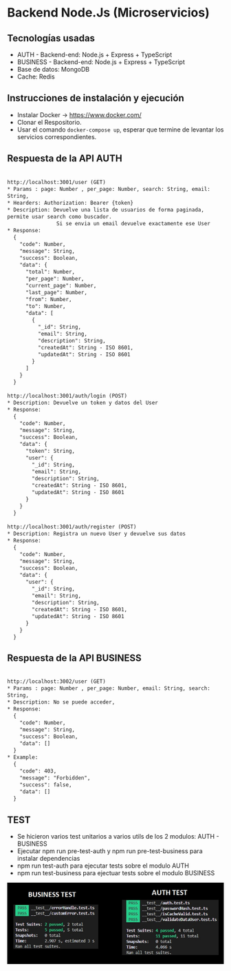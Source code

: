 # Backend Node.Js (Microservicios)

## Tecnologías usadas

* AUTH - Backend-end: Node.js + Express + TypeScript
* BUSINESS - Backend-end: Node.js + Express + TypeScript
* Base de datos: MongoDB
* Cache: Redis


## Instrucciones de instalación y ejecución

* Instalar Docker -> https://www.docker.com/
* Clonar el Respositorio.
* Usar el comando `docker-compose up`, esperar que termine de levantar los servicios correspondientes.

## Respuesta de la API AUTH

```

http://localhost:3001/user (GET)
* Params : page: Number , per_page: Number, search: String, email: String,
* Hearders: Authorization: Bearer {token}
* Description: Devuelve una lista de usuarios de forma paginada, permite usar search como buscador.
                Si se envia un email devuelve exactamente ese User
* Response:
  {
    "code": Number,
    "message": String,
    "success": Boolean,
    "data": {
      "total": Number,
      "per_page": Number,
      "current_page": Number,
      "last_page": Number,
      "from": Number,
      "to": Number,
      "data": [
        {
          "_id": String,
          "email": String,
          "description": String,
          "createdAt": String - ISO 8601,
          "updatedAt": String - ISO 8601
        }
      ]
    }
  }

http://localhost:3001/auth/login (POST)
* Description: Devuelve un token y datos del User
* Response:
  {
    "code": Number,
    "message": String,
    "success": Boolean,
    "data": {
      "token": String,
      "user": {
        "_id": String,
        "email": String,
        "description": String,
        "createdAt": String - ISO 8601,
        "updatedAt": String - ISO 8601
      }
    }
  }

http://localhost:3001/auth/register (POST)
* Description: Registra un nuevo User y devuelve sus datos
* Response:
  {
    "code": Number,
    "message": String,
    "success": Boolean,
    "data": {
      "user": {
        "_id": String,
        "email": String,
        "description": String,
        "createdAt": String - ISO 8601,
        "updatedAt": String - ISO 8601
      }
    }
  }

```

## Respuesta de la API BUSINESS
```

http://localhost:3002/user (GET)
* Params : page: Number , per_page: Number, email: String, search: String,
* Description: No se puede acceder,
* Response:
  {
    "code": Number,
    "message": String,
    "success": Boolean,
    "data": []
  }
* Example:
  {
    "code": 403,
    "message": "Forbidden",
    "success": false,
    "data": []
  }

```

## TEST
* Se hicieron varios test unitarios a varios utils de los 2 modulos: AUTH - BUSINESS
* Ejecutar npm run pre-test-auth y npm run pre-test-business para instalar dependencias
* npm run test-auth para ejecutar tests sobre el modulo AUTH
* npm run test-business para ejectuar tests sobre el modulo BUSINESS

![1](./test.jpg)
